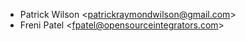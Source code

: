 - Patrick Wilson \<<patrickraymondwilson@gmail.com>\>
- Freni Patel \<<fpatel@opensourceintegrators.com>\>

